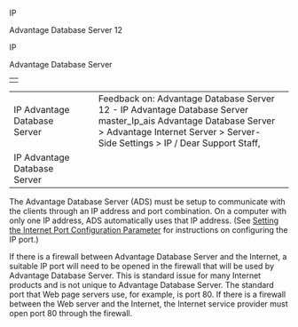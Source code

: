 IP




Advantage Database Server 12  

IP

Advantage Database Server

|  |
| --- |
|  |

|  |  |  |  |  |
| --- | --- | --- | --- | --- |
| IP  Advantage Database Server |  |  | Feedback on: Advantage Database Server 12 - IP Advantage Database Server master\_Ip\_ais Advantage Database Server > Advantage Internet Server > Server-Side Settings > IP / Dear Support Staff, |  |
| IP  Advantage Database Server |  |  |  |  |

The Advantage Database Server (ADS) must be setup to communicate with the clients through an IP address and port combination. On a computer with only one IP address, ADS automatically uses that IP address. (See [Setting the Internet Port Configuration Parameter](master_setting_the_internet_port_configuration_parameter.htm) for instructions on configuring the IP port.)

If there is a firewall between Advantage Database Server and the Internet, a suitable IP port will need to be opened in the firewall that will be used by Advantage Database Server. This is standard issue for many Internet products and is not unique to Advantage Database Server. The standard port that Web page servers use, for example, is port 80. If there is a firewall between the Web server and the Internet, the Internet service provider must open port 80 through the firewall.